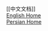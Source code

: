  
[[中文文档]]  
[English Home](https://github.com/XX-net/XX-Net/wiki/English-Home-Page)  
[Persian Home](https://github.com/XX-net/XX-Net/wiki/Persian-home-page)  

